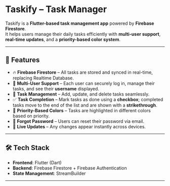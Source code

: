 # Taskify – Task Manager

Taskify is a **Flutter-based task management app** powered by **Firebase Firestore**.  
It helps users manage their daily tasks efficiently with **multi-user support**, **real-time updates**, and a **priority-based color system**.

---

## 🚀 Features

- 🔥 **Firebase Firestore** – All tasks are stored and synced in real-time, replacing Realtime Database.  
- 👥 **Multi-User Support** – Each user can securely log in, manage their tasks, and see their **username** displayed.  
- 📌 **Task Management** – Add, update, and delete tasks seamlessly.  
- ✅ **Task Completion** – Mark tasks as done using a **checkbox**; completed tasks move to the end of the list and are shown with a **strikethrough**.  
- 🎨 **Priority-Based Colors** – Tasks are highlighted in different colors based on priority.  
- 📧 **Forgot Password** – Users can reset their password via email.  
- 📅 **Live Updates** – Any changes appear instantly across devices.

---

## 🛠️ Tech Stack

- **Frontend**: Flutter (Dart)  
- **Backend**: Firebase Firestore + Firebase Authentication  
- **State Management**:  StreamBuilder  

---


